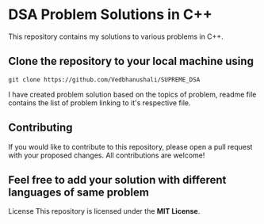 # DSA Problem Solutions in C++
This repository contains my solutions to various problems in C++.


## Clone the repository to your local machine using

```
git clone https://github.com/Vedbhanushali/SUPREME_DSA
```
  

I have created problem solution based on the topics of problem, readme file contains the list of problem linking to it's respective file.

## Contributing
If you would like to contribute to this repository, please open a pull request with your proposed changes. All contributions are welcome!

## Feel free to add your solution with different languages of same problem

License
This repository is licensed under the **MIT License**.
